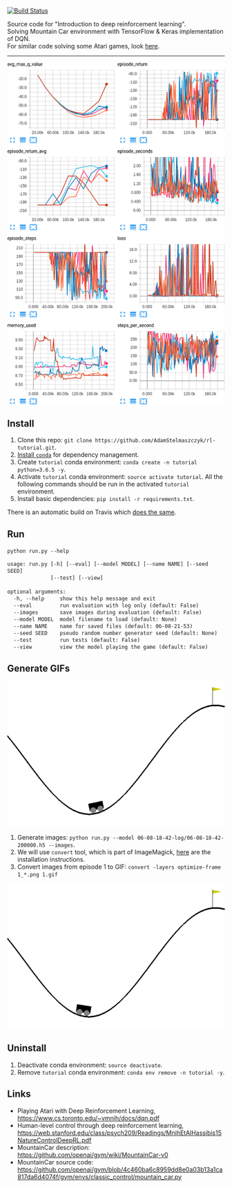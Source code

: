 [![Build Status](https://travis-ci.org/AdamStelmaszczyk/rl-tutorial.svg?branch=master)](https://travis-ci.org/AdamStelmaszczyk/rl-tutorial)

Source code for "Introduction to deep reinforcement learning".  
Solving Mountain Car environment with TensorFlow & Keras implementation of DQN.  
For similar code solving some Atari games, look [here](https://github.com/AdamStelmaszczyk/dqn).

---

<img src="https://github.com/AdamStelmaszczyk/rl-tutorial/blob/master/images/tensorboard.png">

## Install

1. Clone this repo: `git clone https://github.com/AdamStelmaszczyk/rl-tutorial.git`.
2. [Install `conda`](https://conda.io/docs/user-guide/install/index.html) for dependency management.
3. Create `tutorial` conda environment: `conda create -n tutorial python=3.6.5 -y`.
4. Activate `tutorial` conda environment: `source activate tutorial`. All the following commands should be run in the activated `tutorial` environment.
5. Install basic dependencies: `pip install -r requirements.txt`.

There is an automatic build on Travis which [does the same](https://github.com/AdamStelmaszczyk/rl-tutorial/blob/master/.travis.yml).

## Run

`python run.py --help`

```
usage: run.py [-h] [--eval] [--model MODEL] [--name NAME] [--seed SEED]
              [--test] [--view]

optional arguments:
  -h, --help     show this help message and exit
  --eval         run evaluation with log only (default: False)
  --images       save images during evaluation (default: False)
  --model MODEL  model filename to load (default: None)
  --name NAME    name for saved files (default: 06-08-21-53)
  --seed SEED    pseudo random number generator seed (default: None)
  --test         run tests (default: False)
  --view         view the model playing the game (default: False)
```

## Generate GIFs

<img src="https://github.com/AdamStelmaszczyk/rl-tutorial/blob/master/images/random.gif">

1. Generate images: `python run.py --model 06-08-18-42-log/06-08-18-42-200000.h5 --images`.
2. We will use `convert` tool, which is part of ImageMagick, [here](https://www.imagemagick.org/script/download.php) are the installation instructions.
3. Convert images from episode 1 to GIF: `convert -layers optimize-frame 1_*.png 1.gif`

<img src="https://github.com/AdamStelmaszczyk/rl-tutorial/blob/master/images/good.gif">

## Uninstall

1. Deactivate conda environment: `source deactivate`.
2. Remove `tutorial` conda environment: `conda env remove -n tutorial -y`.

## Links

- Playing Atari with Deep Reinforcement Learning, https://www.cs.toronto.edu/~vmnih/docs/dqn.pdf
- Human-level control through deep reinforcement learning, https://web.stanford.edu/class/psych209/Readings/MnihEtAlHassibis15NatureControlDeepRL.pdf
- MountainCar description: https://github.com/openai/gym/wiki/MountainCar-v0
- MountainCar source code: https://github.com/openai/gym/blob/4c460ba6c8959dd8e0a03b13a1ca817da6d4074f/gym/envs/classic_control/mountain_car.py
